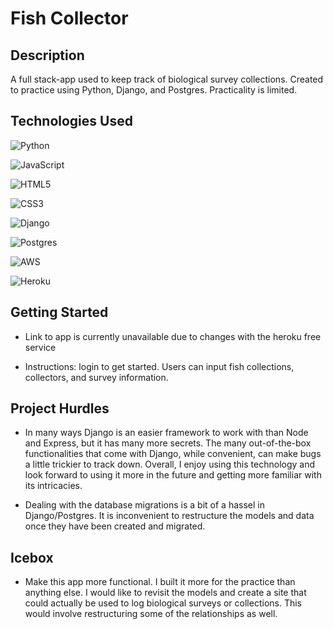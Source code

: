 # Fish Collector

## Description 
A full stack-app used to keep track of biological survey collections. Created to practice using Python, Django, and Postgres. Practicality is limited. 

## Technologies Used

![Python](https://img.shields.io/badge/python-3670A0?style=for-the-badge&logo=python&logoColor=ffdd54)

![JavaScript](https://img.shields.io/badge/javascript-%23323330.svg?style=for-the-badge&logo=javascript&logoColor=%23F7DF1E)

![HTML5](https://img.shields.io/badge/html5-%23E34F26.svg?style=for-the-badge&logo=html5&logoColor=white)

![CSS3](https://img.shields.io/badge/css3-%231572B6.svg?style=for-the-badge&logo=css3&logoColor=white)

![Django](https://img.shields.io/badge/django-%23092E20.svg?style=for-the-badge&logo=django&logoColor=white)

![Postgres](https://img.shields.io/badge/postgres-%23316192.svg?style=for-the-badge&logo=postgresql&logoColor=white)

![AWS](https://img.shields.io/badge/AWS-%23FF9900.svg?style=for-the-badge&logo=amazon-aws&logoColor=white)

![Heroku](https://img.shields.io/badge/heroku-%23430098.svg?style=for-the-badge&logo=heroku&logoColor=white)

## Getting Started

* Link to app is currently unavailable due to changes with the heroku free service

* Instructions: login to get started. Users can input fish collections, collectors, and survey information.

## Project Hurdles 

* In many ways Django is an easier framework to work with than Node and Express, but it has many more secrets. The many out-of-the-box functionalities that come with Django, while convenient, can make bugs a little trickier to track down. Overall, I enjoy using this technology and look forward to using it more in the future and getting more familiar with its intricacies. 

* Dealing with the database migrations is a bit of a hassel in Django/Postgres. It is inconvenient to restructure the models and data once they have been created and migrated. 

## Icebox

* Make this app more functional. I built it more for the practice than anything else. I would like to revisit the models and create a site that could actually be used to log biological surveys or collections. This would involve restructuring some of the relationships as well. 
